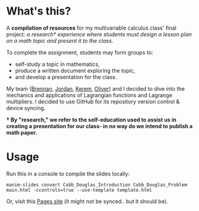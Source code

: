 # What's this?
A **compilation of resources** for my multivariable calculus class' final project: *a research† experience where students must design a lesson plan on a math topic and present it to the class*.

To complete the assignment, students may form groups to:
- self-study a topic in mathematics,
- produce a written document exploring the topic,
- and develop a presentation for the class.

My team ([Brennan](https://github.com/Brensum), [Jordan](https://github.com/Jadams06), [Kerem](https://github.com/Ottoerm7), [Oliver](https://github.com/aureliusandreas)) and I decided to dive into the mechanics and applications of Lagrangian functions and Lagrange multipliers. I decided to use GitHub for its repository version control & device syncing.

**† By "research," we refer to the self-education used to assist us in creating a presentation for our class- in no way do we intend to publish a math paper.**

# Usage
Run this in a console to compile the slides locally:
```console
manim-slides convert Cobb_Douglas_Introduction Cobb_Douglas_Problem main.html -ccontrols=true --use-template template.html
```
Or, visit this [Pages site](https://philosolog.github.io/Exploring-Lagrangian-Optimization-Slides/) (it might not be synced.. but it should be).